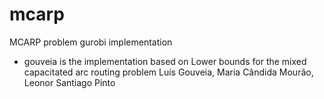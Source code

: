 # mcarp
MCARP problem gurobi implementation
- gouveia is the implementation based on Lower bounds for the mixed capacitated arc routing problem Luís Gouveia, Maria Cândida Mourão, Leonor Santiago Pinto
